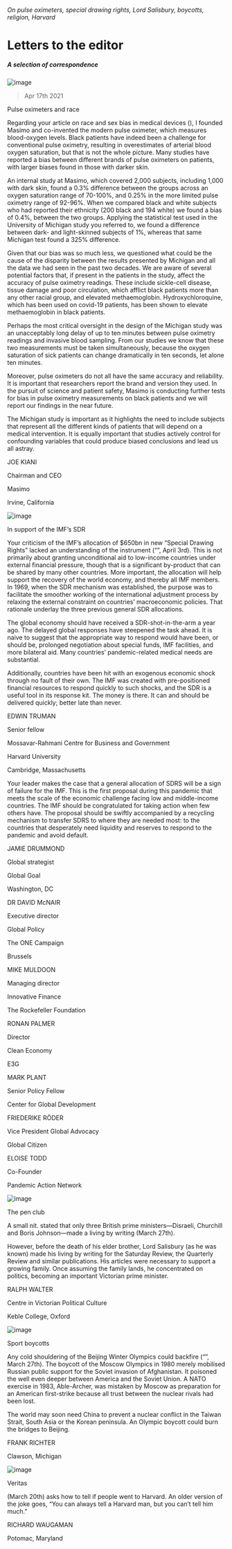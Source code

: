 ###### On pulse oximeters, special drawing rights, Lord Salisbury, boycotts, religion, Harvard
# Letters to the editor 
##### A selection of correspondence 
![image](images/20210410_std001_0.jpg) 
> Apr 17th 2021 

Pulse oximeters and race
Regarding your article on race and sex bias in medical devices (), I founded Masimo and co-invented the modern pulse oximeter, which measures blood-oxygen levels. Black patients have indeed been a challenge for conventional pulse oximetry, resulting in overestimates of arterial blood oxygen saturation, but that is not the whole picture. Many studies have reported a bias between different brands of pulse oximeters on patients, with larger biases found in those with darker skin.

An internal study at Masimo, which covered 2,000 subjects, including 1,000 with dark skin, found a 0.3% difference between the groups across an oxygen saturation range of 70-100%, and 0.25% in the more limited pulse oximetry range of 92-96%. When we compared black and white subjects who had reported their ethnicity (200 black and 194 white) we found a bias of 0.4%, between the two groups. Applying the statistical test used in the University of Michigan study you referred to, we found a difference between dark- and light-skinned subjects of 1%, whereas that same Michigan test found a 325% difference.
Given that our bias was so much less, we questioned what could be the cause of the disparity between the results presented by Michigan and all the data we had seen in the past two decades. We are aware of several potential factors that, if present in the patients in the study, affect the accuracy of pulse oximetry readings. These include sickle-cell disease, tissue damage and poor circulation, which afflict black patients more than any other racial group, and elevated methaemoglobin. Hydroxychloroquine, which has been used on covid-19 patients, has been shown to elevate methaemoglobin in black patients.
Perhaps the most critical oversight in the design of the Michigan study was an unacceptably long delay of up to ten minutes between pulse oximetry readings and invasive blood sampling. From our studies we know that these two measurements must be taken simultaneously, because the oxygen saturation of sick patients can change dramatically in ten seconds, let alone ten minutes.
Moreover, pulse oximeters do not all have the same accuracy and reliability. It is important that researchers report the brand and version they used. In the pursuit of science and patient safety, Masimo is conducting further tests for bias in pulse oximetry measurements on black patients and we will report our findings in the near future.
The Michigan study is important as it highlights the need to include subjects that represent all the different kinds of patients that will depend on a medical intervention. It is equally important that studies actively control for confounding variables that could produce biased conclusions and lead us all astray.
JOE KIANI
Chairman and CEO
Masimo
Irvine, California
![image](images/20210403_LDP501.jpg) 

In support of the IMF’s SDR
Your criticism of the IMF’s allocation of $650bn in new “Special Drawing Rights” lacked an understanding of the instrument (“”, April 3rd). This is not primarily about granting unconditional aid to low-income countries under external financial pressure, though that is a significant by-product that can be shared by many other countries. More important, the allocation will help support the recovery of the world economy, and thereby all IMF members. In 1969, when the SDR mechanism was established, the purpose was to facilitate the smoother working of the international adjustment process by relaxing the external constraint on countries’ macroeconomic policies. That rationale underlay the three previous general SDR allocations.
The global economy should have received a SDR-shot-in-the-arm a year ago. The delayed global responses have steepened the task ahead. It is naive to suggest that the appropriate way to respond would have been, or should be, prolonged negotiation about special funds, IMF facilities, and more bilateral aid. Many countries’ pandemic-related medical needs are substantial.
Additionally, countries have been hit with an exogenous economic shock through no fault of their own. The IMF was created with pre-positioned financial resources to respond quickly to such shocks, and the SDR is a useful tool in its response kit. The money is there. It can and should be delivered quickly; better late than never.
EDWIN TRUMAN
Senior fellow
Mossavar-Rahmani Centre for Business and Government
Harvard University
Cambridge, Massachusetts
Your leader makes the case that a general allocation of SDRS will be a sign of failure for the IMF. This is the first proposal during this pandemic that meets the scale of the economic challenge facing low and middle-income countries. The IMF should be congratulated for taking action when few others have. The proposal should be swiftly accompanied by a recycling mechanism to transfer SDRS to where they are needed most: to the countries that desperately need liquidity and reserves to respond to the pandemic and avoid default.
JAMIE DRUMMOND
Global strategist
Global Goal
Washington, DC
DR DAVID McNAIR
Executive director
Global Policy
The ONE Campaign
Brussels
MIKE MULDOON
Managing director
Innovative Finance
The Rockefeller Foundation
RONAN PALMER
Director
Clean Economy
E3G
MARK PLANT
Senior Policy Fellow
Center for Global Development
FRIEDERIKE RÖDER
Vice President Global Advocacy
Global Citizen
ELOISE TODD
Co-Founder
Pandemic Action Network 
![image](images/20210327_BRD000.jpg) 

The pen club
A small nit. stated that only three British prime ministers—Disraeli, Churchill and Boris Johnson—made a living by writing (March 27th).
However, before the death of his elder brother, Lord Salisbury (as he was known) made his living by writing for the Saturday Review, the Quarterly Review and similar publications. His articles were necessary to support a growing family. Once assuming the family lands, he concentrated on politics, becoming an important Victorian prime minister.
RALPH WALTER
Centre in Victorian Political Culture
Keble College, Oxford
![image](images/20210327_CNP001.jpg) 

Sport boycotts
Any cold shouldering of the Beijing Winter Olympics could backfire (“”, March 27th). The boycott of the Moscow Olympics in 1980 merely mobilised Russian public support for the Soviet invasion of Afghanistan. It poisoned the well even deeper between America and the Soviet Union. A NATO exercise in 1983, Able-Archer, was mistaken by Moscow as preparation for an American first-strike because all trust between the nuclear rivals had been lost.
The world may soon need China to prevent a nuclear conflict in the Taiwan Strait, South Asia or the Korean peninsula. An Olympic boycott could burn the bridges to Beijing.
FRANK RICHTER
Clawson, Michigan
![image](images/20210320_WBD001.jpg) 

Veritas
 (March 20th) asks how to tell if people went to Harvard. An older version of the joke goes, “You can always tell a Harvard man, but you can’t tell him much.”
RICHARD WAUGAMAN
Potomac, Maryland
